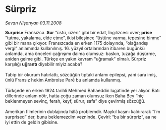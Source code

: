 # Sürpriz

*Sevan Nişanyan 03.11.2008*

<div class="taraf_structure_2col_1zq">
<div class="margen_n">



 <p><b>Surprise</b> Fransızca. <b>Sur</b> “üstü, üzeri” gibi bir edat, İngilizcesi over; <b>prise</b> “tutma, yakalama, elde etme”, ikisi bileşince “üstüne varma, tepesine binme” gibi bir mana çıkıyor. Fransızcada en erken 1175 dolayında, “olağandışı vergi” anlamında kullanılmış. 16. yüzyıl ortalarından itibaren bugünkü anlamda, ama önceleri çağrışımı daima olumsuz: baskın, tuzağa düşürme, aniden gelme gibi. Türkçe en yakın kavram “uğramak” olmalı. Sürpriz karşılığı <b>uğrantı</b> diyebilir miyiz acaba? <br/><br/>Tabip bir okurum hatırlattı, sözcüğün tıptaki anlamı epilepsi, yani sara imiş, ünlü Fransız hekim Ambroise Paré bu anlamda kullanmış. <br/><br/>Türkçede en erken 1924 tarihli Mehmed Bahaeddin lugatinde yer alıyor. Batı dillerinde anlam nötr, hatta çoğu zaman olumsuz iken Baha Bey “hiç beklenmeyen sevinç, ferah, keyf, sürur, safa” diye çevirmiş sözcüğü. <br/><br/>Amerikan filmlerinin dublajında hâlâ problemdir. Maykıl kaşını kaldırarak “I’m surprised” der, bunu beklemezdim vezninde. Çeviri: “bu bir sürpriz”, aa ne iyi ettin de geldin gibisine. </p>
<br/>
<br/>
<br/>



<br/>


<div id="taraf_not">
</div>

</div>


</div>
